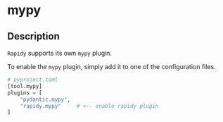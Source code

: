 # mypy
## Description
`Rapidy` supports its own `mypy` plugin.

To enable the `mypy` plugin, simply add it to one of the configuration files.

```python
# pyproject.toml
[tool.mypy]
plugins = [
    "pydantic.mypy",
    "rapidy.mypy"     # <-- enable rapidy plugin
]
```
